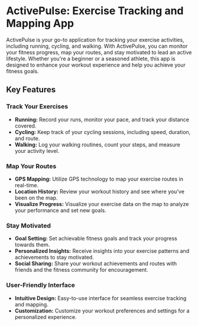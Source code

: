 # ActivePulse: Exercise Tracking and Mapping App

ActivePulse is your go-to application for tracking your exercise activities, including running, cycling, and walking. With ActivePulse, you can monitor your fitness progress, map your routes, and stay motivated to lead an active lifestyle. Whether you're a beginner or a seasoned athlete, this app is designed to enhance your workout experience and help you achieve your fitness goals.

## Key Features

### Track Your Exercises
- **Running:** Record your runs, monitor your pace, and track your distance covered.
- **Cycling:** Keep track of your cycling sessions, including speed, duration, and route.
- **Walking:** Log your walking routines, count your steps, and measure your activity level.

### Map Your Routes
- **GPS Mapping:** Utilize GPS technology to map your exercise routes in real-time.
- **Location History:** Review your workout history and see where you've been on the map.
- **Visualize Progress:** Visualize your exercise data on the map to analyze your performance and set new goals.

### Stay Motivated
- **Goal Setting:** Set achievable fitness goals and track your progress towards them.
- **Personalized Insights:** Receive insights into your exercise patterns and achievements to stay motivated.
- **Social Sharing:** Share your workout achievements and routes with friends and the fitness community for encouragement.

### User-Friendly Interface
- **Intuitive Design:** Easy-to-use interface for seamless exercise tracking and mapping.
- **Customization:** Customize your workout preferences and settings for a personalized experience.
